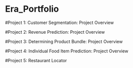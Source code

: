 # Era_Portfolio

#Project 1: Customer Segmentation: Project Overview

#Project 2: Revenue Prediction: Project Overview

#Project 3: Determining Product Bundle: Project Overview

#Project 4: Individual Food Item Prediction: Project Overview

#Project 5: Restaurant Locator
